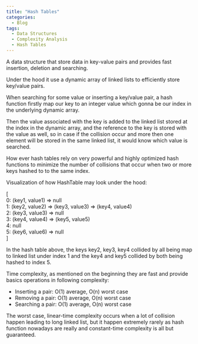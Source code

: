 ```yaml
---
title: "Hash Tables"
categories:
  - Blog
tags:
  - Data Structures
  - Complexity Analysis
  - Hash Tables
---
```


A data structure that store data in key-value pairs and provides fast insertion, deletion and searching.

Under the hood it use a dynamic array of linked lists to efficiently store key/value pairs.

When searching for some value or inserting a key/value pair, a hash function firstly map our key to an integer value which gonna be our index in the underlying dynamic array.

Then the value associated with the key is added to the linked list stored at the index in the dynamic array, and the reference to the key is stored with the value as well, so in case if the collision occur and more then one element will be stored in the same linked list,  it would know which value is searched.

How ever hash tables rely on very powerful and highly optimized  hash functions to minimize the number of collisions that occur when two or more keys hashed to to the same index.

Visualization of how HashTable may look under the hood:

[<br>
0: (key1, value1) ⇒ null<br>
1: (key2, value2) ⇒ (key3, value3)  ⇒ (key4, value4)<br>
2: (key3, value3) ⇒ null<br>
3: (key4, value4) ⇒ (key5, value5)<br>
4: null <br>
5: (key6, value6) ⇒ null<br>
]

In the hash table above, the keys key2, key3, key4 collided by all being map to linked list under index 1 and the key4 and key5 collided by both being hashed to index 5.

Time complexity, as mentioned on the beginning they are fast and provide basics operations in following complexity:

- Inserting a pair: O(1) average, O(n) worst case
- Removing a pair: O(1) average, O(n) worst case
- Searching a pair: O(1) average, O(n) worst case

The worst case, linear-time complexity occurs when a lot of collision happen leading to long linked list, but it happen extremely rarely as hash function nowadays are really and constant-time complexity is all but guaranteed.